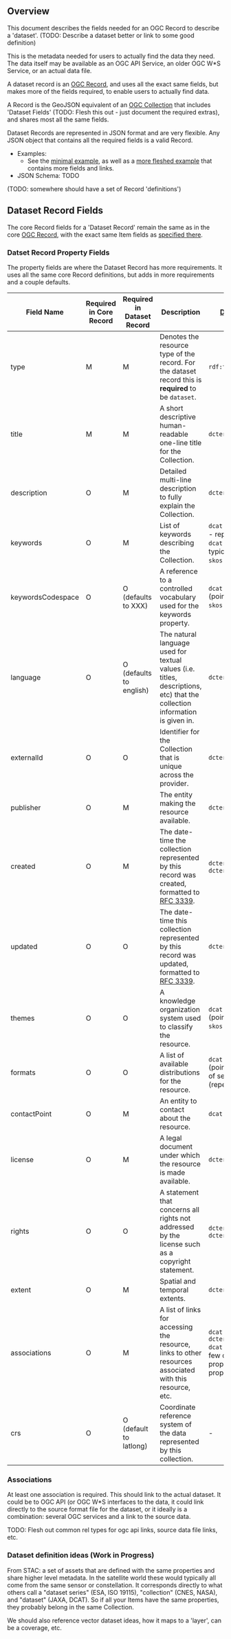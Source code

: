 ## Overview

This document describes the fields needed for an OGC Record to describe a 'dataset'. (TODO: Describe a dataset
better or link to some good definition)

This is the metadata needed for users to actually find the data they need. The data itself may be available as
an OGC API Service, an older OGC W\*S Service, or an actual data file.

A dataset record is an [OGC Record](ogc-record-geojson-spec.md), and uses all the exact same fields, but makes
more of the fields required, to enable users to actually find data. 

A Record is the GeoJSON equivalent of an [OGC Collection](ogc-collection-spec.md) that includes 'Dataset Fields' 
(TODO: Flesh this out - just document the required extras), and shares most all the same fields.

Dataset Records are represented in JSON format and are very flexible. Any JSON object that contains all the
required fields is a valid Record.

- Examples:
  - See the [minimal example](./examples/record-building-example.json),
    as well as a [more fleshed example](./examples/record-meetlocaties-example.json) that contains more fields and links.
- JSON Schema: TODO

(TODO: somewhere should have a set of Record 'definitions')

## Dataset Record Fields

The core Record fields for a 'Dataset Record' remain the same as in the core [OGC Record](ogc-record-geojson-spec.md), with the
exact same Item fields as [specified there](ogc-record-geojson-spec.md#item-fields).

### Datset Record Property Fields

The property fields are where the Dataset Record has more requirements. It uses all the same core Record definitions, but adds in 
more requirements and a couple defaults. 

| Field Name        | Required in Core Record | Required in Dataset Record | Description | [DCAT](https://www.w3.org/TR/vocab-dcat-2/) alignment |
|-------------------|-------------------------|----------------------------|-------------------------------------------------------------------------------------------------------------------------------------------------------------|--|
| type              | M                       | M                          | Denotes the resource type of the record. For the dataset record this is **required** to be `dataset`.                                                         | `rdf:type dcat:Dataset` |
| title             | M                       | M                          | A short descriptive human-readable one-line title for the Collection.                                                                                       | `dcterms:title` |
| description       | O                       | M                          | Detailed multi-line description to fully explain the Collection. | `dcterms:description` |
| keywords          | O                       | M                          | List of keywords describing the Collection.                                                                                                                 | `dcat:keyword` (free-text - repeat if necessary) <br/> `dcat:theme` (URI - typically denoting a `skos:Concept`) |
| keywordsCodespace | O                       | O (defaults to XXX)        | A reference to a controlled vocabulary used for the keywords property.                                                                                      | `dcat:themeTaxonomy` (pointer to `skos:ConceptScheme`) |
| language          | O                       | O (defaults to english)    | The natural language used for textual values (i.e. titles, descriptions, etc) that the collection information is given in.                                  | `dcterms:language` |
| externalId        | O                       | O                          | Identifier for the Collection that is unique across the provider.                                                                                           | `dcterms:identifier` |
| publisher         | O                       | M                          | The entity making the resource available.                                                                                                                   | `dcterms:publisher` |
| created           | O                       | M                          | The date-time the collection represented by this record was created, formatted to [RFC 3339](https://tools.ietf.org/html/rfc3339#section-5.6).              | `dcterms:created` or `dcterms:issued` |
| updated           | O                       | O                          | The date-time this collection represented by this record was updated, formatted to [RFC 3339](https://tools.ietf.org/html/rfc3339#section-5.6).             | `dcterms:modified` |
| themes            | O                       | O                          | A knowledge organization system used to classify the resource.                                                                                              | `dcat:themeTaxonomy` (pointer to `skos:ConceptScheme`) |
| formats           | O                       | O                          | A list of available distributions for the resource.                                                                                                         | `dcat:distribution` (pointer to description of serialized form) (repeat as required) |
| contactPoint      | O                       | M                          | An entity to contact about the resource.                                                                                                                   | `dcat:contactPoint` |
| license           | O                       | M                          | A legal document under which the resource is made available.                                                                                                | `dcterms:license` |
| rights            | O                       | O                          | A statement that concerns all rights not addressed by the license such as a copyright statement.                                                            | `dcterms:rights` or `dcterms:accessRights` |
| extent            | O                       | M                          | Spatial and temporal extents.                                                                                                                               | `dcterms:spatial` |
| associations      | O                       | M                          | A list of links for accessing the resource, links to other resources associated with this resource, etc.                                                    | `dcat:qualifiedRelation` `dcterms:relation` `dcat:accessURL` and a few other specific properties and property-paths |
| crs               | O                       | O (default to latlong)     | Coordinate reference system of the data represented by this collection.                                                                                     | - |

### Associations

At least one association is required. This should link to the actual dataset. It could be to OGC API (or OGC W\*S interfaces to the data, it 
could link directly to the source format file for the dataset, or it ideally is a combination: several OGC services and a link to the source data.

TODO: Flesh out common rel types for ogc api links, source data file links, etc.

### Dataset definition ideas (Work in Progress)

From STAC: a set of assets that are defined with the same properties and share higher level metadata. In the satellite world these would typically all come from the same sensor or constellation. It corresponds directly to what others call a "dataset series" (ESA, ISO 19115), "collection" (CNES, NASA), and "dataset" (JAXA, DCAT). So if all your Items have the same properties, they probably belong in the same Collection.

We should also reference vector dataset ideas, how it maps to a 'layer', can be a coverage, etc.
